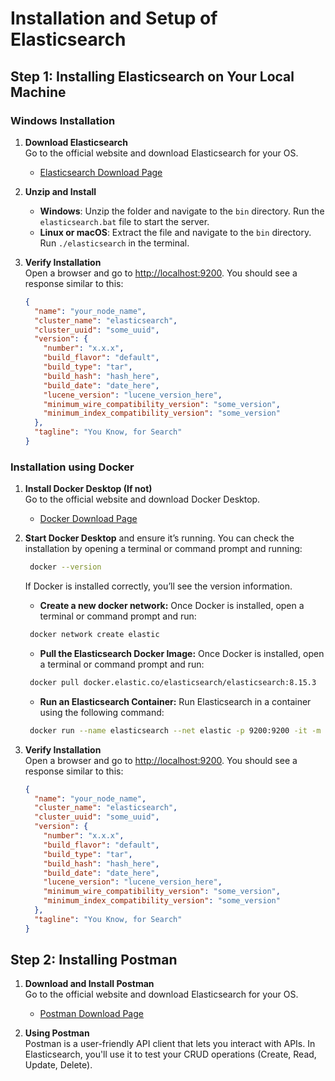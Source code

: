 # Installation and Setup of Elasticsearch

## Step 1: Installing Elasticsearch on Your Local Machine

### Windows Installation

1. **Download Elasticsearch**  
    Go to the official website and download Elasticsearch for your OS.

   - [Elasticsearch Download Page](https://www.elastic.co/downloads/elasticsearch)

2. **Unzip and Install**

   - **Windows**: Unzip the folder and navigate to the `bin` directory. Run the `elasticsearch.bat` file to start the server.
   - **Linux or macOS**: Extract the file and navigate to the `bin` directory. Run `./elasticsearch` in the terminal.

3. **Verify Installation**  
   Open a browser and go to [http://localhost:9200](http://localhost:9200). You should see a response similar to this:

   ```json
   {
     "name": "your_node_name",
     "cluster_name": "elasticsearch",
     "cluster_uuid": "some_uuid",
     "version": {
       "number": "x.x.x",
       "build_flavor": "default",
       "build_type": "tar",
       "build_hash": "hash_here",
       "build_date": "date_here",
       "lucene_version": "lucene_version_here",
       "minimum_wire_compatibility_version": "some_version",
       "minimum_index_compatibility_version": "some_version"
     },
     "tagline": "You Know, for Search"
   }
   ```

### Installation using Docker

1. **Install Docker Desktop (If not)**  
    Go to the official website and download Docker Desktop.

   - [Docker Download Page](https://www.docker.com/products/docker-desktop/)

2. **Start Docker Desktop** and ensure it’s running. You can check the installation by opening a terminal or command prompt and running:

   ```bash
    docker --version
   ```

   If Docker is installed correctly, you’ll see the version information.

   - **Create a new docker network:** Once Docker is installed, open a terminal or command prompt and run:

   ```bash
    docker network create elastic
   ```

   - **Pull the Elasticsearch Docker Image:** Once Docker is installed, open a terminal or command prompt and run:

   ```bash
    docker pull docker.elastic.co/elasticsearch/elasticsearch:8.15.3
   ```

   - **Run an Elasticsearch Container:** Run Elasticsearch in a container using the following command:

   ```bash
    docker run --name elasticsearch --net elastic -p 9200:9200 -it -m 1GB docker.elastic.co/elasticsearch/elasticsearch:8.15.3
   ```

3. **Verify Installation**  
   Open a browser and go to [http://localhost:9200](http://localhost:9200). You should see a response similar to this:

   ```json
   {
     "name": "your_node_name",
     "cluster_name": "elasticsearch",
     "cluster_uuid": "some_uuid",
     "version": {
       "number": "x.x.x",
       "build_flavor": "default",
       "build_type": "tar",
       "build_hash": "hash_here",
       "build_date": "date_here",
       "lucene_version": "lucene_version_here",
       "minimum_wire_compatibility_version": "some_version",
       "minimum_index_compatibility_version": "some_version"
     },
     "tagline": "You Know, for Search"
   }
   ```

## Step 2: Installing Postman

1. **Download and Install Postman**  
   Go to the official website and download Elasticsearch for your OS.

   - [Postman Download Page](https://www.postman.com/downloads/)

2. **Using Postman**  
   Postman is a user-friendly API client that lets you interact with APIs. In Elasticsearch, you'll use it to test your CRUD operations (Create, Read, Update, Delete).
